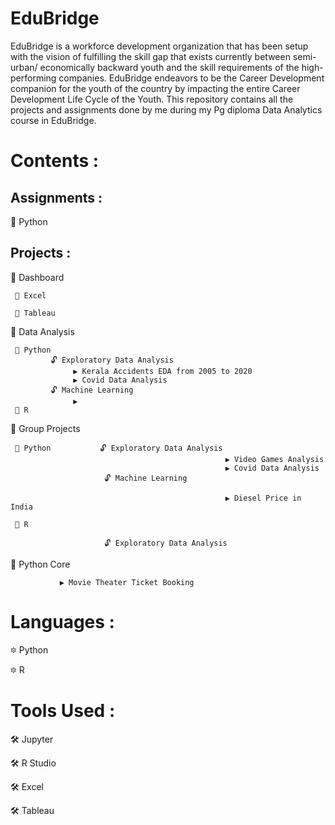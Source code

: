 # EduBridge
EduBridge is a workforce development organization that has been setup with the vision of fulfilling the skill gap that exists currently between semi-urban/ economically backward youth and the skill requirements of the high-performing companies. EduBridge endeavors to be the Career Development companion for the youth of the country by impacting the entire Career Development Life Cycle of the Youth.
This repository contains all the projects and assignments done by me during my Pg diploma Data Analytics course in EduBridge.

# Contents :

## Assignments :

  🔅 Python
  
## Projects :
  🔆 Dashboard
  
     📁 Excel
               
     📁 Tableau
  
  🔆 Data Analysis
  
     📁 Python          
             🔓 Exploratory Data Analysis
                  ▶ Kerala Accidents EDA from 2005 to 2020
                  ▶ Covid Data Analysis
             🔓 Machine Learning
                  ▶                                                                                    
     📁 R
  
  🔆 Group Projects
  
     📁 Python           🔓 Exploratory Data Analysis
                                                    ▶ Video Games Analysis
                                                    ▶ Covid Data Analysis
                         🔓 Machine Learning
                                 
                                                    ▶ Diesel Price in India
               
     📁 R   
               
                         🔓 Exploratory Data Analysis
  
  🔆 Python Core
               
               ▶ Movie Theater Ticket Booking
                
  
  
# Languages :

  🔯 Python
  
  🔯 R
  
# Tools Used :

  🛠 Jupyter
  
  🛠 R Studio
  
  🛠 Excel
  
  🛠 Tableau 
            
